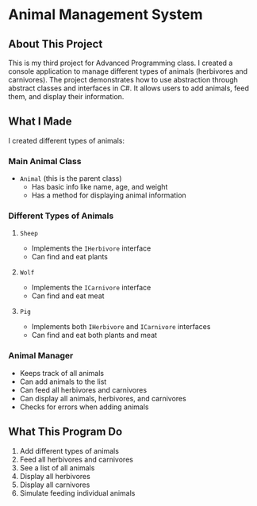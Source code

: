 # Animal Management System

## About This Project
This is my third project for Advanced Programming class. I created a console application to manage different types of animals (herbivores and carnivores). The project demonstrates how to use abstraction through abstract classes and interfaces in C#. It allows users to add animals, feed them, and display their information.

## What I Made
I created different types of animals:

### Main Animal Class
- `Animal` (this is the parent class)
  - Has basic info like name, age, and weight
  - Has a method for displaying animal information

### Different Types of Animals
1. `Sheep`
   - Implements the `IHerbivore` interface
   - Can find and eat plants

2. `Wolf`
   - Implements the `ICarnivore` interface
   - Can find and eat meat

3. `Pig`
   - Implements both `IHerbivore` and `ICarnivore` interfaces
   - Can find and eat both plants and meat

### Animal Manager
- Keeps track of all animals
- Can add animals to the list
- Can feed all herbivores and carnivores
- Can display all animals, herbivores, and carnivores
- Checks for errors when adding animals

## What This Program Do
1. Add different types of animals
2. Feed all herbivores and carnivores
3. See a list of all animals
4. Display all herbivores
5. Display all carnivores
6. Simulate feeding individual animals